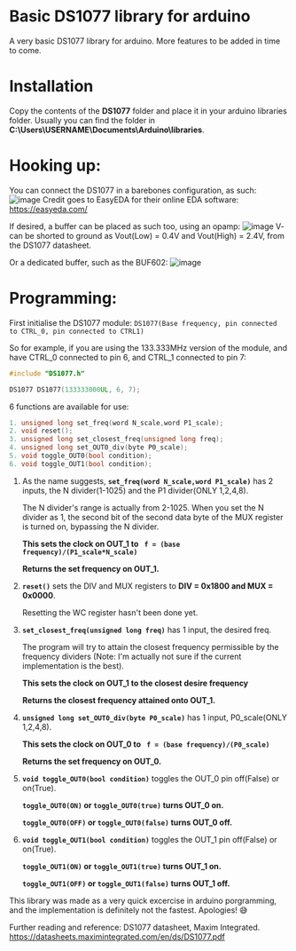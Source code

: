 # Basic DS1077 library for arduino
A very basic DS1077 library for arduino. More features to be added in time to come.

# Installation

Copy the contents of the **DS1077** folder and place it in your arduino libraries folder. 
Usually you can find the folder in **C:\Users\USERNAME\Documents\Arduino\libraries**.

# Hooking up:

You can connect the DS1077 in a barebones configuration, as such:
![image](https://user-images.githubusercontent.com/74599812/142455865-af7c5d78-7176-41c6-a208-eb04f610d46c.png)
Credit goes to EasyEDA for their online EDA software: https://easyeda.com/

If desired, a buffer can be placed as such too, using an opamp:
![image](https://user-images.githubusercontent.com/74599812/142459135-0a200b42-09af-4623-80d2-44bae9a1f3ff.png)
V- can be shorted to ground as Vout(Low) = 0.4V and Vout(High) = 2.4V, from the DS1077 datasheet.

Or a dedicated buffer, such as the BUF602:
![image](https://user-images.githubusercontent.com/74599812/142460170-b5dce3a5-3bba-495a-81bd-4ac7c1698a97.png)



# Programming:

First initialise the DS1077 module: ```DS1077(Base frequency, pin connected to CTRL_0, pin connected to CTRL1)```

So for example, if you are  using the 133.333MHz version of the module, and have CTRL_0 connected to pin 6, and CTRL_1 connected to pin 7:
```c++
#include "DS1077.h"

DS1077 DS1077(133333000UL, 6, 7);
```

6 functions are available for use:
```c++
1. unsigned long set_freq(word N_scale,word P1_scale);
2. void reset();
3. unsigned long set_closest_freq(unsigned long freq);
4. unsigned long set_OUT0_div(byte P0_scale);
5. void toggle_OUT0(bool condition);
6. void toggle_OUT1(bool condition);

```
1. As the name suggests, **```set_freq(word N_scale,word P1_scale)```** has 2 inputs, the N divider(1-1025) and the P1 divider(ONLY 1,2,4,8).

   The N divider's range is actually from 2-1025. When you set the N  divider as 1, the second bit of the second data byte of the MUX register is turned on,
   bypassing the N divider. 
  
   **This sets the clock on OUT_1 to ``` f = (base frequency)/(P1_scale*N_scale)```**
  
   **Returns the set frequency on OUT_1.**
  
2. **```reset()```** sets the DIV and MUX registers to **DIV = 0x1800 and MUX = 0x0000**. 

   Resetting the WC register hasn't been done yet.


3. **```set_closest_freq(unsigned long freq)```** has 1 input, the desired freq. 

   The program will try to attain the closest frequency permissible by the frequency dividers
   (Note: I'm actually not sure if the current implementation is the best).
  
   **This sets the clock on OUT_1 to the closest desire frequency**
  
   **Returns the closest frequency attained onto OUT_1.**
  
4. **```unsigned long set_OUT0_div(byte P0_scale)```** has 1 input, P0_scale(ONLY 1,2,4,8). 

   **This sets the clock on OUT_0 to ``` f = (base frequency)/(P0_scale)```**
   
   **Returns the set frequency on OUT_0.**
   
5. **```void toggle_OUT0(bool condition)```** toggles the OUT_0 pin off(False) or on(True). 
 
   **```toggle_OUT0(ON)``` or ```toggle_OUT0(true)``` turns OUT_0 on.**
   
   **```toggle_OUT0(OFF)``` or ```toggle_OUT0(false)``` turns OUT_0 off.**
   
6. **```void toggle_OUT1(bool condition)```** toggles the OUT_1 pin off(False) or on(True). 
 
   **```toggle_OUT1(ON)``` or ```toggle_OUT1(true)``` turns OUT_1 on.**
   
   **```toggle_OUT1(OFF)``` or ```toggle_OUT1(false)``` turns OUT_1 off.**
  
  
This library was made as a very quick excercise in arduino porgramming, and the implementation is definitely not the fastest. Apologies! :sweat_smile:

Further reading and reference: DS1077 datasheet, Maxim Integrated. https://datasheets.maximintegrated.com/en/ds/DS1077.pdf
